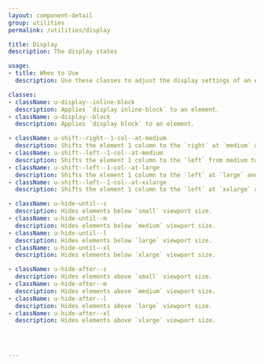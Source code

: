 ```yaml
---
layout: component-detail
group: utilities
permalink: /utilities/display

title: Display
description: The display states 

usage:
- title: When to Use
  description: Use these classes to adjust the display settings of an element as well as shift and hide elements.

classes:
- className: u-display--inline-block
  description: Applies `display inline-block` to an element.
- className: u-display--block
  description: Applies `display block` to an element.

- className: u-shift--right--1-col--at-medium 
  description: Shifts the element 1 column to the `right` at `medium` and higher.
- className: u-shift--left--1-col--at-medium 
  description: Shifts the element 1 column to the `left` from medium to `large` and `xxlarge` and higher.
- className: u-shift--left--1-col--at-large 
  description: Shifts the element 1 column to the `left` at `large` and higher.
- className: u-shift--left--1-col--at-xxlarge 
  description: Shifts the element 1 column to the `left` at `xxlarge` and higher.

- className: u-hide-until--s
  description: Hides elements below `small` viewport size.
- className: u-hide-until--m
  description: Hides elements below `medium` viewport size.
- className: u-hide-until--l
  description: Hides elements below `large` viewport size.
- className: u-hide-until--xl
  description: Hides elements below `xlarge` viewport size.

- className: u-hide-after--s
  description: Hides elements above `small` viewport size.
- className: u-hide-after--m
  description: Hides elements above `medium` viewport size.
- className: u-hide-after--l
  description: Hides elements above `large` viewport size.
- className: u-hide-after--xl
  description: Hides elements above `xlarge` viewport size.




---
```

